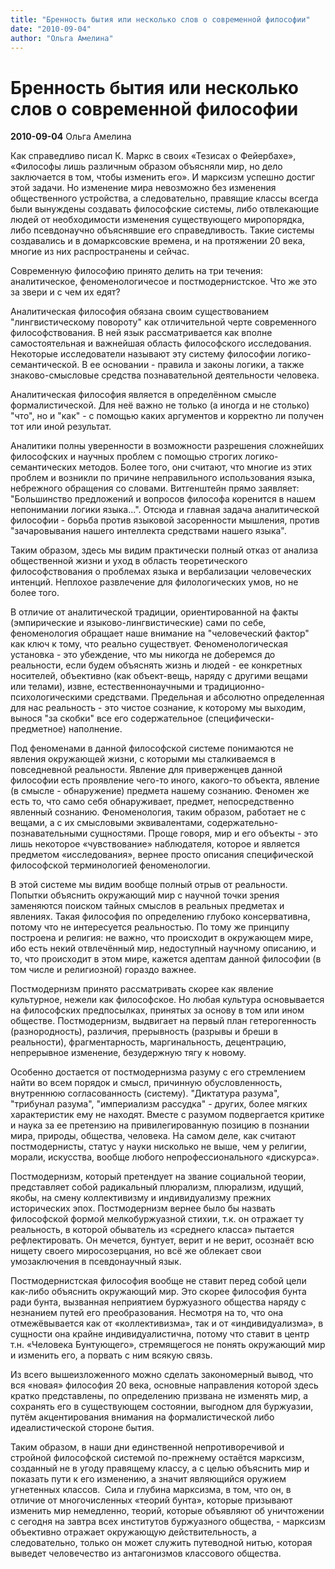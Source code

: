 ```yaml
---
title: "Бренность бытия или несколько слов о современной философии"
date: "2010-09-04"
author: "Ольга Амелина"
---
```


# Бренность бытия или несколько слов о современной философии

**2010-09-04** Ольга Амелина

Как справедливо писал К. Маркс в своих «Тезисах о Фейербахе», «Философы лишь различным образом объясняли мир, но дело заключается в том, чтобы изменить его». И марксизм успешно достиг этой задачи. Но изменение мира невозможно без изменения общественного устройства, а следовательно, правящие классы всегда были вынуждены создавать философские системы, либо отвлекающие людей от необходимости изменения существующего миропорядка, либо псевдонаучно объяснявшие его справедливость. Такие системы создавались и в домарксовские времена, и на протяжении 20 века, многие из них распространены и сейчас.

Современную философию принято делить на три течения: аналитическое, феноменологичесое и постмодернистское. Что же это за звери и с чем их едят?

Аналитическая философия обязана своим существованием "лингвистическому повороту" как отличительной черте современного философствования. В ней язык рассматривается как вполне самостоятельная и важнейшая область философского исследования. Некоторые исследователи называют эту систему философии логико-семантической. В ее основании - правила и законы логики, а также знаково-смысловые средства познавательной деятельности человека.

Аналитическая философия является в определённом смысле формалистической. Для неё важно не только (а иногда и не столько) "что", но и "как" - с помощью каких аргументов и корректно ли получен тот или иной результат.

Аналитики полны уверенности в возможности разрешения сложнейших философских и научных проблем с помощью строгих логико-семантических методов. Более того, они считают, что многие из этих проблем и возникли по причине неправильного использования языка, небрежного обращения со словами. Витгенштейн прямо заявляет: "Большинство предложений и вопросов философа коренится в нашем непонимании логики языка...". Отсюда и главная задача аналитической философии - борьба против языковой засоренности мышления, против "зачаровывания нашего интеллекта средствами нашего языка".

Таким образом, здесь мы видим практически полный отказ от анализа общественной жизни и уход в область теоретического философствования о проблемах языка и вербализации человеческих интенций. Неплохое развлечение для филологических умов, но не более того.

В отличие от аналитической традиции, ориентированной на факты (эмпирические и языково-лингвистические) сами по себе, феноменология обращает наше внимание на "человеческий фактор" как ключ к тому, что реально существует. Феноменологическая установка - это убеждение, что мы никогда не доберемся до реальности, если будем объяснять жизнь и людей - ее конкретных носителей, объективно (как объект-вещь, наряду с другими вещами или телами), извне, естественнонаучными и традиционно-психологическими средствами. Предельная и абсолютно определенная для нас реальность - это чистое сознание, к которому мы выходим, вынося "за скобки" все его содержательное (специфически-предметное) наполнение.

Под феноменами в данной философской системе понимаются не явления окружающей жизни, с которыми мы сталкиваемся в повседневной реальности. Явление для приверженцев данной философии есть проявление чего-то иного, какого-то объекта, явление (в смысле - обнаружение) предмета нашему сознанию. Феномен же есть то, что само себя обнаруживает, предмет, непосредственно явленный сознанию. Феноменология, таким образом, работает не с вещами, а с их смысловыми эквивалентами, содержательно-познавательными сущностями. Проще говоря, мир и его объекты - это лишь некоторое «чувствование» наблюдателя, которое и является предметом «исследования», вернее просто описания специфической философской терминологией феноменологии.

В этой системе мы видим вообще полный отрыв от реальности. Попытки объяснить окружающий мир с научной точки зрения заменяются поиском тайных смыслов в реальных предметах и явлениях. Такая философия по определению глубоко консервативна, потому что не интересуется реальностью. По тому же принципу построена и религия: не важно, что происходит в окружающем мире, ибо есть некий отвлечённый мир, недоступный научному описанию, и то, что происходит в этом мире, кажется адептам данной философии (в том числе и религиозной) гораздо важнее.

Постмодернизм принято рассматривать скорее как явление культурное, нежели как философское. Но любая культура основывается на философских предпосылках, принятых за основу в том или ином обществе. Постмодернизм, выдвигает на первый план гетерогенность (разнородность), различия, прерывность (разрывы и бреши в реальности), фрагментарность, маргинальность, децентрацию, непрерывное изменение, безудержную тягу к новому.

Особенно достается от постмодернизма разуму с его стремлением найти во всем порядок и смысл, причинную обусловленность, внутреннюю согласованность (систему). "Диктатура разума", "трибунал разума", "империализм рассудка" - других, более мягких характеристик ему не находят. Вместе с разумом подвергается критике и наука за ее претензию на привилегированную позицию в познании мира, природы, общества, человека. На самом деле, как считают постмодернисты, статус у науки нисколько не выше, чем у религии, морали, искусства, вообще любого непрофессионального «дискурса».

Постмодернизм, который претендует на звание социальной теории, представляет собой радикальный плюрализм, плюрализм, идущий, якобы, на смену коллективизму и индивидуализму прежних исторических эпох. Постмодернизм вернее было бы назвать философской формой мелкобуржуазной стихии, т.к. он отражает ту реальность, в которой обыватель из «среднего класса» пытается рефлектировать. Он мечется, бунтует, верит и не верит, осознаёт всю нищету своего миросозерцания, но всё же облекает свои умозаключения в псевдонаучный язык. 

Постмодернистская философия вообще не ставит перед собой цели как-либо объяснить окружающий мир. Это скорее философия бунта ради бунта, вызванная неприятием буржуазного общества наряду с незнанием путей его преобразования. Несмотря на то, что она отмежёвывается как от «коллективизма», так и от «индивидуализма», в сущности она крайне индивидуалистична, потому что ставит в центр т.н. «Человека Бунтующего», стремящегося не понять окружающий мир и изменить его, а порвать с ним всякую связь.

Из всего вышеизложенного можно сделать закономерный вывод, что вся «новая» философия 20 века, основные направления которой здесь кратко представлены, по определению призвана не изменять мир, а сохранять его в существующем состоянии, выгодном для буржуазии, путём акцентирования внимания на формалистической либо идеалистической стороне бытия. 

Таким образом, в наши дни единственной непротиворечивой и стройной философской системой по-прежнему остаётся марксизм, созданный не в угоду правящему классу, а с целью объяснить мир и показать пути к его изменению, а значит являющийся оружием угнетенных классов.  Сила и глубина марксизма, в том, что он, в отличие от многочисленных «теорий бунта», которые призывают изменить мир немедленно, теорий, которые объявляют об уничтожении с сегодня на завтра всех институтов буржуазного общества, - марксизм объективно отражает окружающую действительность, а следовательно, только он может служить путеводной нитью, которая выведет человечество из антагонизмов классового общества.